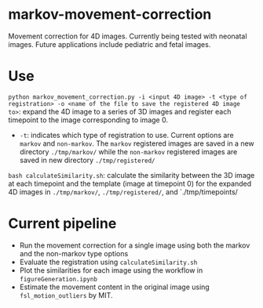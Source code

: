 # markov-movement-correction
Movement correction for 4D images. Currently being tested with neonatal images. Future applications include pediatric and fetal images.

# Use

`python markov_movement_correction.py -i <input 4D image> -t <type of registration> -o <name of the file to save the registered 4D image to>`: expand the 4D image to a series of 3D images and register each timepoint to the image corresponding to image 0. 
- `-t`: indicates which type of registration to use. Current options are `markov` and `non-markov`. The `markov` registered images are saved in a new directory `./tmp/markov/` while the `non-markov` registered images are saved in new directory `./tmp/registered/`

`bash calculateSimilarity.sh`: calculate the similarity between the 3D image at each timepoint and the template (image at timepoint 0) for the expanded 4D images in `./tmp/markov/`, `./tmp/registered/`, and `./tmp/timepoints/	

# Current pipeline

- Run the movement correction for a single image using both the markov and the non-markov type options
- Evaluate the registration using `calculateSimilarity.sh`
- Plot the similarities for each image using the workflow in `figureGeneration.ipynb`
- Estimate the movement content in the original image using `fsl_motion_outliers` by MIT.
